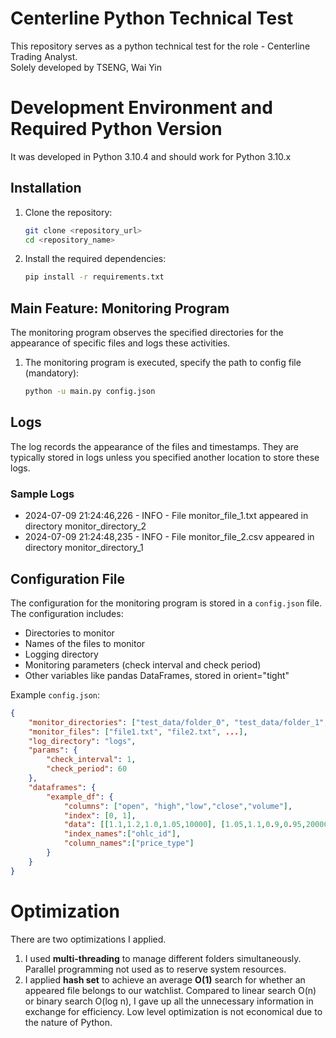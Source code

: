 # Centerline Python Technical Test
This repository serves as a python technical test for the role - Centerline Trading Analyst. <br>
Solely developed by TSENG, Wai Yin

# Development Environment and Required Python Version
It was developed in Python 3.10.4 and should work for Python 3.10.x

## Installation

1. Clone the repository:
    ```sh
    git clone <repository_url>
    cd <repository_name>
    ```

2. Install the required dependencies:
    ```sh
    pip install -r requirements.txt
    ```

## Main Feature: Monitoring Program

The monitoring program observes the specified directories for the appearance of specific files and logs these activities.

1. The monitoring program is executed, specify the path to config file (mandatory):
    ```sh
    python -u main.py config.json
    ```
## Logs
The log records the appearance of the files and timestamps. They are typically stored in logs unless you specified another location to store these logs.
### Sample Logs

- 2024-07-09 21:24:46,226 - INFO - File monitor_file_1.txt appeared in directory monitor_directory_2
- 2024-07-09 21:24:48,235 - INFO - File monitor_file_2.csv appeared in directory monitor_directory_1

## Configuration File

The configuration for the monitoring program is stored in a `config.json` file. The configuration includes:

- Directories to monitor
- Names of the files to monitor
- Logging directory
- Monitoring parameters (check interval and check period)
- Other variables like pandas DataFrames, stored in orient="tight"

Example `config.json`:
```json
{
    "monitor_directories": ["test_data/folder_0", "test_data/folder_1", ...],
    "monitor_files": ["file1.txt", "file2.txt", ...],
    "log_directory": "logs",
    "params": {
        "check_interval": 1,
        "check_period": 60
    },
    "dataframes": {
        "example_df": {
            "columns": ["open", "high","low","close","volume"],
            "index": [0, 1],
            "data": [[1.1,1.2,1.0,1.05,10000], [1.05,1.1,0.9,0.95,20000]],
            "index_names":["ohlc_id"],
            "column_names":["price_type"]
        }
    }
}
```
# Optimization
There are two optimizations I applied. 
1. I used **multi-threading** to manage different folders simultaneously. Parallel programming not used as to reserve system resources.
2. I applied **hash set** to achieve an average **O(1)** search for whether an appeared file belongs to our watchlist. Compared to linear search O(n) or binary search O(log n), I gave up all the unnecessary information in exchange for efficiency. Low level optimization is not economical due to the nature of Python.
